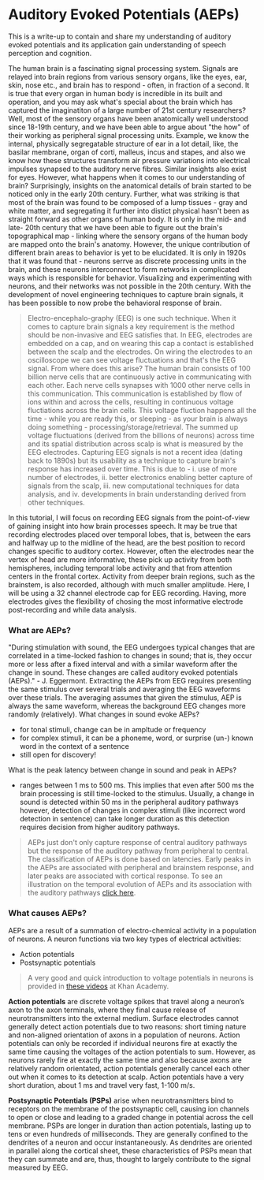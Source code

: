 # Auditory Evoked Potentials (AEPs)
This is a write-up to contain and share my understanding of auditory evoked potentials and its application gain understanding of speech perception and cognition.

The human brain is a fascinating signal processing system. Signals are relayed into brain regions from various sensory organs, like the eyes, ear, skin, nose etc., and brain has to respond - often, in fraction of a second. It is true that every organ in human body is incredible in its built and operation, and you may ask what's special about the brain which has captured the imaginatiton of a large number of 21st century researchers? Well, most of the sensory organs have been anatomically well understood since 18-19th century, and we have been able to argue about "the how" of their working as peripheral signal processing units. Example, we know the internal, physically segregatable structure of ear in a lot detail, like, the basilar membrane, organ of corti, malleus, incus and stapes, and also we know how these structures transform air pressure variations into electrical impulses synapsed to the auditory nerve fibres. Similar insights also exist for eyes. However, what happens when it comes to our understanding of brain? Surprisingly, insights on the anatomical details of brain started to be noticed only in the early 20th century. Further, what was striking is that most of the brain was found to be composed of a lump tissues - gray and white matter, and segregating it further into distict physical hasn't been as straight forward as other organs of human body. It is only in the mid- and late- 20th century that we have been able to figure out the brain's topographical map - linking where the sensory organs of the human body are mapped onto the brain's anatomy. However, the unique contribution of different brain areas to behavior is yet to be elucidated. It is only in 1920s that it was found that -  neurons serrve as discrete processing units in the brain, and these neurons interconnect to form networks in complicated ways which is responsible for behavior. Visualizing and experimenting with neurons, and their networks was not possible in the 20th century. With the development of novel engineering techniques to capture brain signals, it has been possible to now probe the behavioral response of brain.


> Electro-encephalo-graphy (EEG) is one such technique. When it comes to capture brain signals a key requirement is the method should be non-invasive and EEG satisfies that. In EEG, electrodes are embedded on a cap, and on wearing this cap a contact is established between the scalp and the electrodes. On wiring the electrodes to an oscilloscope we can see voltage fluctuations and that's the EEG signal. From where does this arise? The human brain consists of 100 billion nerve cells that are continuously active in communicating with each other. Each nerve cells synapses with 1000 other nerve cells in this communication. This communication is established by flow of ions within and across the cells, resulting in continuous voltage fluctiations across the brain cells. This voltage fluction happens all the time - while you are ready this, or sleeping - as your brain is always doing something - processing/storage/retrieval. The summed up voltage fluctuations (derived from the billions of neurons) across time and its spatial distribution across scalp is what is measured by the EEG electrodes. Capturing EEG signals is not a recent idea (dating back to 1890s) but its usability as a technique to capture brain's response has increased over time. This is due to - i. use of more number of electrodes, ii. better electronics enabling better capture of signals from the scalp, iii. new computational techniques for data analysis, and iv. developments in brain understanding derived from other techniques. 

In this tutorial, I will focus on recording EEG signals from the point-of-view of gaining insight into how brain processes speech. It may be true that recording electrodes placed over temporal lobes, that is, between the ears and halfway up to the midline of the head, are the best position to record changes specific to auditory cortex. However, often the electrodes near the vertex of head are more informative, these pick up activity from both hemispheres, including temporal lobe activity and that from attention centers in the frontal cortex. Activity from deeper brain regions, such as the brainstem, is also recorded, although with much smaller amplitude. Here, I will be using a 32 channel electrode cap for EEG recording. Having, more electrodes gives the flexibility of chosing the most informative electrode post-recording and while data analysis.

### What are AEPs?
"During stimulation with sound, the EEG undergoes typical changes that are correlated in a time-locked fashion to changes in sound; that is, they occur more or less after a fixed interval and with a similar waveform after the change in sound. These changes are called auditory evoked potentials (AEPs)." - J. Eggermont. Extracting the AEPs from EEG requires presenting the same stimulus over several trials and averaging the EEG waveforms over these trials. The averaging assumes that given the stimulus, AEP is always the same waveform, whereas the background EEG changes more randomly (relatively).
What changes in sound evoke AEPs? 
- for tonal stimuli, change can be in ampltude or frequency
- for complex stimuli, it can be a phoneme, word, or surprise (un-) known word in the context of a sentence
- still open for discovery!

What is the peak latency between change in sound and peak in AEPs?
- ranges between 1 ms to 500 ms.
This implies that even after 500 ms the brain processing is still time-locked to the stimulus. Usually, a change in sound is detected within 50 ms in the peripheral auditory pathways however, detection of changes in complex stimuli (like incorrect word detection in sentence) can take longer duration as this detection requires decision from higher auditory pathways.

> AEPs just don't only capture response of central auditory pathways but the response of the auditory pathway from peripheral to central. The classification of AEPs is done based on latencies. Early peaks in the AEPs are associated with peripheral and brainstem response, and later peaks are associated with cortical response. To see an illustration on the temporal evolution of AEPs and its association with the auditory pathways [click here](https://raw.githubusercontent.com/neerajww/aeps/master/media/images/illustration_aeps.jpg).

### What causes AEPs?
AEPs are a result of a summation of electro-chemical activity in a population of neurons. A neuron functions via two key types of electrical activities:
- Action potentials
- Postsynaptic potentials
> A very good and quick introduction to voltage potentials in neurons is provided in [these videos](https://www.khanacademy.org/science/health-and-medicine/nervous-system-and-sensory-infor) at Khan Academy.

**Action potentials** are discrete voltage spikes that travel along a neuron’s axon to the axon terminals, where they final cause release of neurotransmitters into the external medium. Surface electrodes cannot generally detect action potentials due to two reasons: short timing nature and non-aligned orientation of axons in a population of neurons. Action potentials can only be recorded if individual neurons fire at exactly the same time causing the voltages of the action potentials to sum. However, as neurons rarely fire at exactly the same time and also because axons are relatively random orientated, action potentials generally cancel each other out when it comes to its detection at scalp. Action potentials have a very short duration, about 1 ms and travel very fast, 1-100 m/s.

**Postsynaptic Potentials (PSPs)** arise when neurotransmitters bind to receptors on the membrane of the postsynaptic cell, causing ion channels to open or close and leading to a graded change in potential across the cell membrane. PSPs are longer in duration than action potentials, lasting up to tens or even hundreds of milliseconds. They are generally confined to the dendrites of a neuron and occur instantaneously. As dendrites are oriented in parallel along the cortical sheet, these characteristics of PSPs mean that they can summate and are, thus, thought to largely contribute to the signal measured by EEG.




